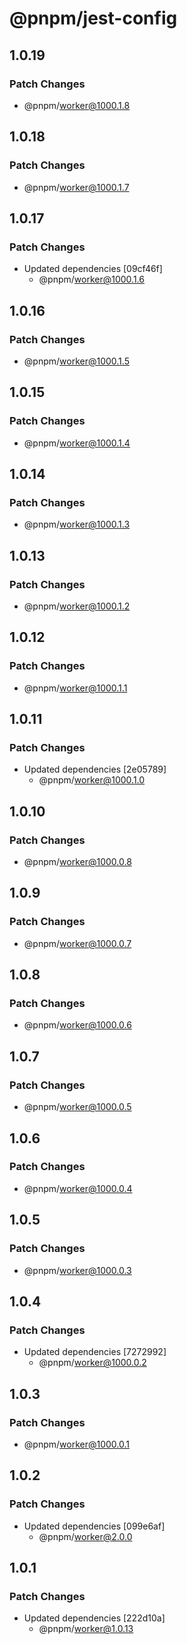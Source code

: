 # @pnpm/jest-config

## 1.0.19

### Patch Changes

- @pnpm/worker@1000.1.8

## 1.0.18

### Patch Changes

- @pnpm/worker@1000.1.7

## 1.0.17

### Patch Changes

- Updated dependencies [09cf46f]
  - @pnpm/worker@1000.1.6

## 1.0.16

### Patch Changes

- @pnpm/worker@1000.1.5

## 1.0.15

### Patch Changes

- @pnpm/worker@1000.1.4

## 1.0.14

### Patch Changes

- @pnpm/worker@1000.1.3

## 1.0.13

### Patch Changes

- @pnpm/worker@1000.1.2

## 1.0.12

### Patch Changes

- @pnpm/worker@1000.1.1

## 1.0.11

### Patch Changes

- Updated dependencies [2e05789]
  - @pnpm/worker@1000.1.0

## 1.0.10

### Patch Changes

- @pnpm/worker@1000.0.8

## 1.0.9

### Patch Changes

- @pnpm/worker@1000.0.7

## 1.0.8

### Patch Changes

- @pnpm/worker@1000.0.6

## 1.0.7

### Patch Changes

- @pnpm/worker@1000.0.5

## 1.0.6

### Patch Changes

- @pnpm/worker@1000.0.4

## 1.0.5

### Patch Changes

- @pnpm/worker@1000.0.3

## 1.0.4

### Patch Changes

- Updated dependencies [7272992]
  - @pnpm/worker@1000.0.2

## 1.0.3

### Patch Changes

- @pnpm/worker@1000.0.1

## 1.0.2

### Patch Changes

- Updated dependencies [099e6af]
  - @pnpm/worker@2.0.0

## 1.0.1

### Patch Changes

- Updated dependencies [222d10a]
  - @pnpm/worker@1.0.13
